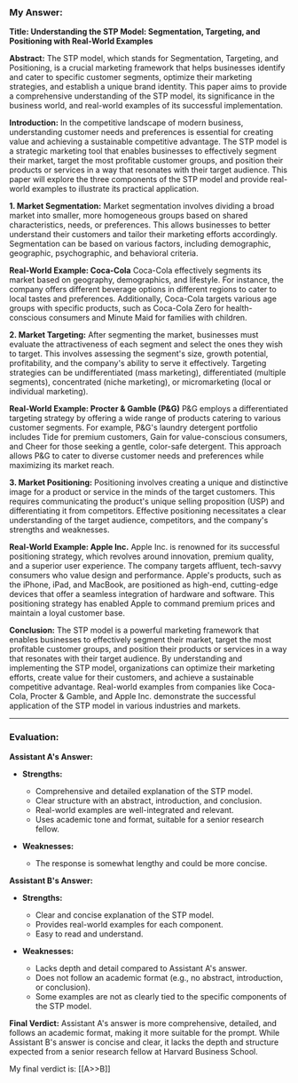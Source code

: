 
### My Answer:

**Title: Understanding the STP Model: Segmentation, Targeting, and Positioning with Real-World Examples**

**Abstract:**
The STP model, which stands for Segmentation, Targeting, and Positioning, is a crucial marketing framework that helps businesses identify and cater to specific customer segments, optimize their marketing strategies, and establish a unique brand identity. This paper aims to provide a comprehensive understanding of the STP model, its significance in the business world, and real-world examples of its successful implementation.

**Introduction:**
In the competitive landscape of modern business, understanding customer needs and preferences is essential for creating value and achieving a sustainable competitive advantage. The STP model is a strategic marketing tool that enables businesses to effectively segment their market, target the most profitable customer groups, and position their products or services in a way that resonates with their target audience. This paper will explore the three components of the STP model and provide real-world examples to illustrate its practical application.

**1. Market Segmentation:**
Market segmentation involves dividing a broad market into smaller, more homogeneous groups based on shared characteristics, needs, or preferences. This allows businesses to better understand their customers and tailor their marketing efforts accordingly. Segmentation can be based on various factors, including demographic, geographic, psychographic, and behavioral criteria.

**Real-World Example: Coca-Cola**
Coca-Cola effectively segments its market based on geography, demographics, and lifestyle. For instance, the company offers different beverage options in different regions to cater to local tastes and preferences. Additionally, Coca-Cola targets various age groups with specific products, such as Coca-Cola Zero for health-conscious consumers and Minute Maid for families with children.

**2. Market Targeting:**
After segmenting the market, businesses must evaluate the attractiveness of each segment and select the ones they wish to target. This involves assessing the segment's size, growth potential, profitability, and the company's ability to serve it effectively. Targeting strategies can be undifferentiated (mass marketing), differentiated (multiple segments), concentrated (niche marketing), or micromarketing (local or individual marketing).

**Real-World Example: Procter & Gamble (P&G)**
P&G employs a differentiated targeting strategy by offering a wide range of products catering to various customer segments. For example, P&G's laundry detergent portfolio includes Tide for premium customers, Gain for value-conscious consumers, and Cheer for those seeking a gentle, color-safe detergent. This approach allows P&G to cater to diverse customer needs and preferences while maximizing its market reach.

**3. Market Positioning:**
Positioning involves creating a unique and distinctive image for a product or service in the minds of the target customers. This requires communicating the product's unique selling proposition (USP) and differentiating it from competitors. Effective positioning necessitates a clear understanding of the target audience, competitors, and the company's strengths and weaknesses.

**Real-World Example: Apple Inc.**
Apple Inc. is renowned for its successful positioning strategy, which revolves around innovation, premium quality, and a superior user experience. The company targets affluent, tech-savvy consumers who value design and performance. Apple's products, such as the iPhone, iPad, and MacBook, are positioned as high-end, cutting-edge devices that offer a seamless integration of hardware and software. This positioning strategy has enabled Apple to command premium prices and maintain a loyal customer base.

**Conclusion:**
The STP model is a powerful marketing framework that enables businesses to effectively segment their market, target the most profitable customer groups, and position their products or services in a way that resonates with their target audience. By understanding and implementing the STP model, organizations can optimize their marketing efforts, create value for their customers, and achieve a sustainable competitive advantage. Real-world examples from companies like Coca-Cola, Procter & Gamble, and Apple Inc. demonstrate the successful application of the STP model in various industries and markets.

---

### Evaluation:

**Assistant A's Answer:**
- **Strengths:**
  - Comprehensive and detailed explanation of the STP model.
  - Clear structure with an abstract, introduction, and conclusion.
  - Real-world examples are well-integrated and relevant.
  - Uses academic tone and format, suitable for a senior research fellow.

- **Weaknesses:**
  - The response is somewhat lengthy and could be more concise.

**Assistant B's Answer:**
- **Strengths:**
  - Clear and concise explanation of the STP model.
  - Provides real-world examples for each component.
  - Easy to read and understand.

- **Weaknesses:**
  - Lacks depth and detail compared to Assistant A's answer.
  - Does not follow an academic format (e.g., no abstract, introduction, or conclusion).
  - Some examples are not as clearly tied to the specific components of the STP model.

**Final Verdict:**
Assistant A's answer is more comprehensive, detailed, and follows an academic format, making it more suitable for the prompt. While Assistant B's answer is concise and clear, it lacks the depth and structure expected from a senior research fellow at Harvard Business School.

My final verdict is: [[A>>B]]
